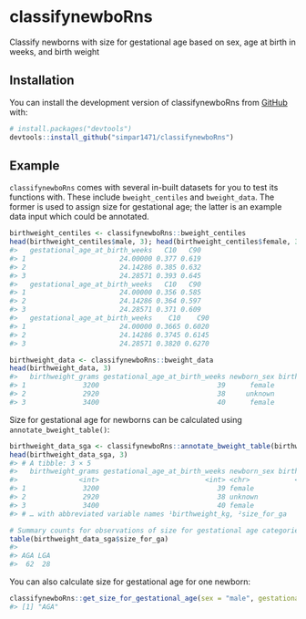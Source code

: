
<!-- README.md is generated from README.Rmd. Please edit that file -->

# classifynewboRns

<!-- badges: start -->
<!-- badges: end -->

Classify newborns with size for gestational age based on sex, age at
birth in weeks, and birth weight

## Installation

You can install the development version of classifynewboRns from
[GitHub](https://github.com/) with:

``` r
# install.packages("devtools")
devtools::install_github("simpar1471/classifynewboRns")
```

## Example

`classifynewboRns` comes with several in-built datasets for you to test
its functions with. These include `bweight_centiles` and `bweight_data`.
The former is used to assign size for gestational age; the latter is an
example data input which could be annotated.

``` r
birthweight_centiles <- classifynewboRns::bweight_centiles
head(birthweight_centiles$male, 3); head(birthweight_centiles$female, 3); head(birthweight_centiles$unknown, 3)
#>   gestational_age_at_birth_weeks   C10   C90
#> 1                       24.00000 0.377 0.619
#> 2                       24.14286 0.385 0.632
#> 3                       24.28571 0.393 0.645
#>   gestational_age_at_birth_weeks   C10   C90
#> 1                       24.00000 0.356 0.585
#> 2                       24.14286 0.364 0.597
#> 3                       24.28571 0.371 0.609
#>   gestational_age_at_birth_weeks    C10    C90
#> 1                       24.00000 0.3665 0.6020
#> 2                       24.14286 0.3745 0.6145
#> 3                       24.28571 0.3820 0.6270
```

``` r
birthweight_data <- classifynewboRns::bweight_data
head(birthweight_data, 3)
#>   birthweight_grams gestational_age_at_birth_weeks newborn_sex birthweight_kg
#> 1              3200                             39      female           3.20
#> 2              2920                             38     unknown           2.92
#> 3              3400                             40      female           3.40
```

Size for gestational age for newborns can be calculated using
`annotate_bweight_table()`:

``` r
birthweight_data_sga <- classifynewboRns::annotate_bweight_table(birthweight_data)
head(birthweight_data_sga, 3)
#> # A tibble: 3 × 5
#>   birthweight_grams gestational_age_at_birth_weeks newborn_sex birthwe…¹ size_…²
#>               <int>                          <int> <chr>           <dbl> <chr>  
#> 1              3200                             39 female           3.2  AGA    
#> 2              2920                             38 unknown          2.92 AGA    
#> 3              3400                             40 female           3.4  AGA    
#> # … with abbreviated variable names ¹​birthweight_kg, ²​size_for_ga

# Summary counts for observations of size for gestational age categories can be easily retrieved:
table(birthweight_data_sga$size_for_ga)
#> 
#> AGA LGA 
#>  62  28
```

You can also calculate size for gestational age for one newborn:

``` r
classifynewboRns::get_size_for_gestational_age(sex = "male", gestational.age.at.birth = 44, birthweight.in.kg = 3.42)
#> [1] "AGA"
```
